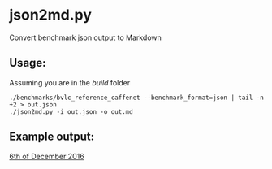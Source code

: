 #  json2md.py  

Convert benchmark json output to Markdown

## Usage:  

Assuming you are in the *build* folder

```
./benchmarks/bvlc_reference_caffenet --benchmark_format=json | tail -n +2 > out.json
./json2md.py -i out.json -o out.md
```

## Example output:

[6th of December 2016](https://gist.github.com/Abai/273fe51faadb77807b79879507fe945a)
